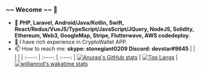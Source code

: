 ### ~~ Wecome ~~ 👋

- 🔭 **PHP, Laravel, Android/Java/Kotlin, Swift, React/Redux/VueJS/TypeScript/JavaScript/JQuery, NodeJS, Solidity, Ethereum, Web3, GoogleMap, Stripe, Flutterwave, AWS codedeploy**.
- 🌱 I have rich experience in CryptoWallet APP.
- 📫 How to reach me: **skype: stonegiant0209   Discord: devstar#9645**
|       |  |      |
|    :----:   |    :----:   |    :----:   |
[![Anurag's GitHub stats](https://github-readme-stats.vercel.app/api?username=gitdevstar&count_private=true)](https://github.com/gitdevstar/github-readme-stats) | [![Top Langs](https://github-readme-stats.vercel.app/api/top-langs/?username=gitdevstar&count_private=true&show_icons=true&layout=compact)](https://github.com/gitdevstar/github-readme-stats) |[![willianrod's wakatime stats](https://github-readme-stats.vercel.app/api/wakatime?username=gitdevstar)](https://github.com/gitdevstar/github-readme-stats)
<!-- [![Readme Card](https://github-readme-stats.vercel.app/api/pin/?username=gitdevstar&repo=Jax-Wallet-Android)](https://github.com/gitdevstar/Jax-Wallet-Android) -->
